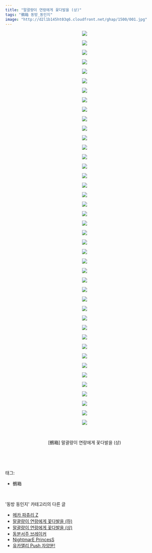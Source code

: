 ```yaml
---
title: "말괄량이 연랑에게 꽃다발을 (상)"
tags: "鵺箱 동방_동인지"
image: "http://d2l1b145ht03q6.cloudfront.net/ghap/1500/001.jpg"
---
```

<div class="article">
<p style="text-align: center; clear: none; float: none;"><img src="{{ site.imgserver1 }}/ghap/1500/001.jpg"/></p>
<p style="text-align: center; clear: none; float: none;"><img src="{{ site.imgserver1 }}/ghap/1500/002.jpg"/></p>
<p style="text-align: center; clear: none; float: none;"><img src="{{ site.imgserver1 }}/ghap/1500/003.jpg"/></p>
<p style="text-align: center; clear: none; float: none;"><img src="{{ site.imgserver1 }}/ghap/1500/004.jpg"/></p>
<p style="text-align: center; clear: none; float: none;"><img src="{{ site.imgserver1 }}/ghap/1500/005.jpg"/></p>
<p style="text-align: center; clear: none; float: none;"><img src="{{ site.imgserver1 }}/ghap/1500/006.jpg"/></p>
<p style="text-align: center; clear: none; float: none;"><img src="{{ site.imgserver1 }}/ghap/1500/007.jpg"/></p>
<p style="text-align: center; clear: none; float: none;"><img src="{{ site.imgserver1 }}/ghap/1500/008.jpg"/></p>
<p style="text-align: center; clear: none; float: none;"><img src="{{ site.imgserver1 }}/ghap/1500/009.jpg"/></p>
<p style="text-align: center; clear: none; float: none;"><img src="{{ site.imgserver1 }}/ghap/1500/010.jpg"/></p>
<p style="text-align: center; clear: none; float: none;"><img src="{{ site.imgserver1 }}/ghap/1500/011.jpg"/></p>
<p style="text-align: center; clear: none; float: none;"><img src="{{ site.imgserver1 }}/ghap/1500/012.jpg"/></p>
<p style="text-align: center; clear: none; float: none;"><img src="{{ site.imgserver1 }}/ghap/1500/013.jpg"/></p>
<p style="text-align: center; clear: none; float: none;"><img src="{{ site.imgserver1 }}/ghap/1500/014.jpg"/></p>
<p style="text-align: center; clear: none; float: none;"><img src="{{ site.imgserver1 }}/ghap/1500/015.jpg"/></p>
<p style="text-align: center; clear: none; float: none;"><img src="{{ site.imgserver1 }}/ghap/1500/016.jpg"/></p>
<p style="text-align: center; clear: none; float: none;"><img src="{{ site.imgserver1 }}/ghap/1500/017.jpg"/></p>
<p style="text-align: center; clear: none; float: none;"><img src="{{ site.imgserver1 }}/ghap/1500/018.jpg"/></p>
<p style="text-align: center; clear: none; float: none;"><img src="{{ site.imgserver1 }}/ghap/1500/019.jpg"/></p>
<p style="text-align: center; clear: none; float: none;"><img src="{{ site.imgserver1 }}/ghap/1500/020.jpg"/></p>
<p style="text-align: center; clear: none; float: none;"><img src="{{ site.imgserver1 }}/ghap/1500/021.jpg"/></p>
<p style="text-align: center; clear: none; float: none;"><img src="{{ site.imgserver1 }}/ghap/1500/022.jpg"/></p>
<p style="text-align: center; clear: none; float: none;"><img src="{{ site.imgserver1 }}/ghap/1500/023.jpg"/></p>
<p style="text-align: center; clear: none; float: none;"><img src="{{ site.imgserver1 }}/ghap/1500/024.jpg"/></p>
<p style="text-align: center; clear: none; float: none;"><img src="{{ site.imgserver1 }}/ghap/1500/025.jpg"/></p>
<p style="text-align: center; clear: none; float: none;"><img src="{{ site.imgserver1 }}/ghap/1500/026.jpg"/></p>
<p style="text-align: center; clear: none; float: none;"><img src="{{ site.imgserver1 }}/ghap/1500/027.jpg"/></p>
<p style="text-align: center; clear: none; float: none;"><img src="{{ site.imgserver1 }}/ghap/1500/028.jpg"/></p>
<p style="text-align: center; clear: none; float: none;"><img src="{{ site.imgserver1 }}/ghap/1500/029.jpg"/></p>
<p style="text-align: center; clear: none; float: none;"><img src="{{ site.imgserver1 }}/ghap/1500/030.jpg"/></p>
<p style="text-align: center; clear: none; float: none;"><img src="{{ site.imgserver1 }}/ghap/1500/031.jpg"/></p>
<p style="text-align: center; clear: none; float: none;"><img src="{{ site.imgserver1 }}/ghap/1500/032.jpg"/></p>
<p style="text-align: center; clear: none; float: none;"><img src="{{ site.imgserver1 }}/ghap/1500/033.jpg"/></p>
<p style="text-align: center; clear: none; float: none;"><img src="{{ site.imgserver1 }}/ghap/1500/034.jpg"/></p>
<p style="text-align: center; clear: none; float: none;"><img src="{{ site.imgserver1 }}/ghap/1500/035.jpg"/></p>
<p style="text-align: center; clear: none; float: none;"><img src="{{ site.imgserver1 }}/ghap/1500/036.jpg"/></p>
<p style="text-align: center; clear: none; float: none;"><img src="{{ site.imgserver1 }}/ghap/1500/037.jpg"/></p>
<p style="text-align: center; clear: none; float: none;"><img src="{{ site.imgserver1 }}/ghap/1500/038.jpg"/></p>
<p style="text-align: center; clear: none; float: none;"><img src="{{ site.imgserver1 }}/ghap/1500/039.jpg"/></p>
<p style="text-align: center; clear: none; float: none;"><img src="{{ site.imgserver1 }}/ghap/1500/040.jpg"/></p>
<p style="text-align: center; clear: none; float: none;"><img src="{{ site.imgserver1 }}/ghap/1500/041.jpg"/></p>
<p style="text-align: center; clear: none; float: none;"><img src="{{ site.imgserver1 }}/ghap/1500/042.jpg"/></p>
<p style="text-align: center; clear: none; float: none;"><br/></p>
<p style="text-align: center; clear: none; float: none;">[鵺箱] 말괄량이 연랑에게 꽃다발을 (상)</p>
<p><br/></p>
</div><br/>
<div class="tagTrail">
<p>태그: </p>
<ul>
<li>鵺箱</li>
</ul>
</div><br/>
<div class="another">
<p>'동방 동인지' 카테고리의 다른 글</p>
<ul>
<li><a href="/ghap_1502">메카 파츄리 Z</a></li>
<li><a href="/ghap_1501">말괄량이 연랑에게 꽃다발을 (하)</a></li>
<li><a href="/ghap_1500">말괄량이 연랑에게 꽃다발을 (상)</a></li>
<li><a href="/ghap_1498">동분서주 브레이커</a></li>
<li><a href="/ghap_1497">NightmarE PrincesS</a></li>
<li><a href="/ghap_1496">유카앨리 Push 자양분!</a></li>
</ul>
</div><br/>
<div class="cb_module cb_fluid">
<div class="cb_wrt cb_profile">
</div><!-- commentList close -->
</div><br/>
